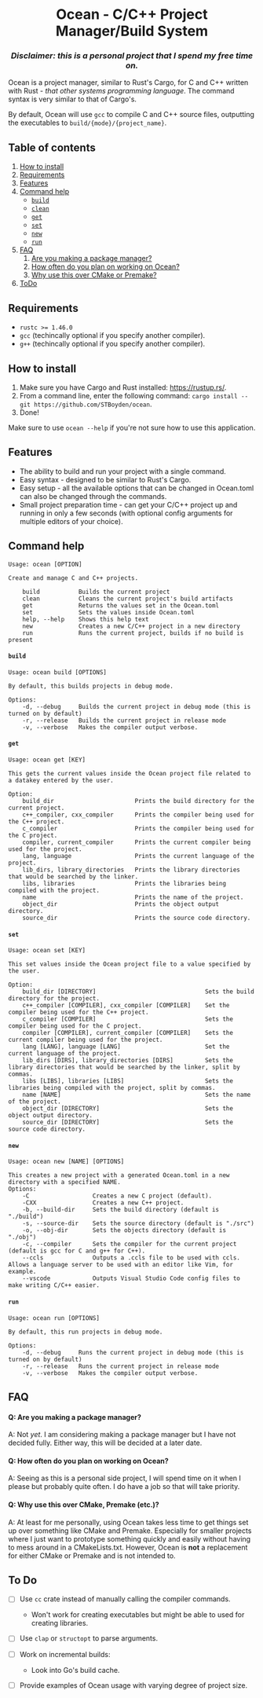 <h1 style="text-align: center"> Ocean - C/C++ Project Manager/Build System</h1>
<h3 style="text-align: center">
    <i>
        Disclaimer: this is a personal project that I spend my free time on.
    </i>
</h3>

Ocean is a project manager, similar to Rust's Cargo, for C and C++ written with
Rust - *that other systems programming language*. The command syntax is very
similar to that of Cargo's.

By default, Ocean will use `gcc` to compile C and C++ source files, outputting
the executables to `build/{mode}/{project_name}`.

## Table of contents
1. [How to install](#how-to-install)
1. [Requirements](#requirements)
1. [Features](#features)
1. [Command help](#command-help)
    - [`build`](#build)
    - [`clean`](#clean)
    - [`get`](#get)
    - [`set`](#set)
    - [`new`](#new)
    - [`run`](#run)
1. [FAQ](#faq)
    1. [Are you making a package
       manager?](#q%3A-are-you-making-a-package-manager%3F)
    1. [How often do you plan on working on
       Ocean?](#q%3A-how-often-do-you-plan-on-working-on-ocean%3F)
    1. [Why use this over CMake or
       Premake?](#q%3A-why-use-this-over-cmake%2C-premake-(etc.)%3F)
1. [ToDo](#to-do)

## Requirements
- `rustc >= 1.46.0`
- `gcc` (techincally optional if you specify another compiler).
- `g++` (techincally optional if you specify another compiler).


## How to install

1) Make sure you have Cargo and Rust installed: https://rustup.rs/.
2) From a command line, enter the following command: `cargo install --git
https://github.com/STBoyden/ocean`.
3) Done!

Make sure to use `ocean --help` if you're not sure how to use this application.

## Features
- The ability to build and run your project with a single command.
- Easy syntax - designed to be similar to Rust's Cargo.
- Easy setup - all the available options that can be changed in Ocean.toml can
  also be changed through the commands.
- Small project preparation time - can get your C/C++ project up and running in
  only a few seconds (with optional config arguments for multiple editors of your choice).

## Command help
```
Usage: ocean [OPTION]

Create and manage C and C++ projects.

    build           Builds the current project
    clean           Cleans the current project's build artifacts
    get             Returns the values set in the Ocean.toml
    set             Sets the values inside Ocean.toml
    help, --help    Shows this help text
    new             Creates a new C/C++ project in a new directory
    run             Runs the current project, builds if no build is present
```

#### `build`
```
Usage: ocean build [OPTIONS]

By default, this builds projects in debug mode.

Options:
    -d, --debug     Builds the current project in debug mode (this is turned on by default)
    -r, --release   Builds the current project in release mode
    -v, --verbose   Makes the compiler output verbose.
```

#### `get`
```
Usage: ocean get [KEY]

This gets the current values inside the Ocean project file related to a datakey entered by the user.

Option:
    build_dir                       Prints the build directory for the current project.
    c++_compiler, cxx_compiler      Prints the compiler being used for the C++ project.
    c_compiler                      Prints the compiler being used for the C project.
    compiler, current_compiler      Prints the current compiler being used for the project.
    lang, language                  Prints the current language of the project.
    lib_dirs, library_directories   Prints the library directories that would be searched by the linker.
    libs, libraries                 Prints the libraries being compiled with the project.
    name                            Prints the name of the project.
    object_dir                      Prints the object output directory.
    source_dir                      Prints the source code directory.
```

#### `set`
```
Usage: ocean set [KEY]

This set values inside the Ocean project file to a value specified by the user.

Option:
    build_dir [DIRECTORY]                               Sets the build directory for the project.
    c++_compiler [COMPILER], cxx_compiler [COMPILER]    Set the compiler being used for the C++ project.
    c_compiler [COMPILER]                               Sets the compiler being used for the C project.
    compiler [COMPILER], current_compiler [COMPILER]    Sets the current compiler being used for the project.
    lang [LANG], language [LANG]                        Set the current language of the project.
    lib_dirs [DIRS], library_directories [DIRS]         Sets the library directories that would be searched by the linker, split by commas.
    libs [LIBS], libraries [LIBS]                       Sets the libraries being compiled with the project, split by commas.
    name [NAME]                                         Sets the name of the project.
    object_dir [DIRECTORY]                              Sets the object output directory.
    source_dir [DIRECTORY]                              Sets the source code directory.
```

#### `new`
```
Usage: ocean new [NAME] [OPTIONS]

This creates a new project with a generated Ocean.toml in a new directory with a specified NAME.
Options:
    -C                  Creates a new C project (default).
    -CXX                Creates a new C++ project.
    -b, --build-dir     Sets the build directory (default is "./build")
    -s, --source-dir    Sets the source directory (default is "./src")
    -o, --obj-dir       Sets the objects directory (default is "./obj")
    -c, --compiler      Sets the compiler for the current project (default is gcc for C and g++ for C++).
    --ccls              Outputs a .ccls file to be used with ccls. Allows a language server to be used with an editor like Vim, for example.
    --vscode            Outputs Visual Studio Code config files to make writing C/C++ easier.
```

#### `run`
```
Usage: ocean run [OPTIONS]

By default, this run projects in debug mode.

Options:
    -d, --debug     Runs the current project in debug mode (this is turned on by default)
    -r, --release   Runs the current project in release mode
    -v, --verbose   Makes the compiler output verbose.
```


## FAQ

#### Q: Are you making a package manager?
A: Not *yet*. I am considering making a package manager but I have not decided
fully. Either way, this will be decided at  a later date.

#### Q: How often do you plan on working on Ocean?
A: Seeing as this is a personal side project, I will spend time on it when I
please but probably quite often. I do have a job so that will take priority.

#### Q: Why use this over CMake, Premake (etc.)?
A: At least for me personally, using Ocean takes less time to get things set up
over something like CMake and Premake. Especially for smaller projects where I
just want to prototype something quickly and easily without having to mess
around in a CMakeLists.txt. However, Ocean is **not** a replacement for either
CMake or Premake and is not intended to.

## To Do

- [ ] Use `cc` crate instead of manually calling the compiler commands.
    - Won't work for creating executables but might be able to used for creating libraries.
- [ ] Use `clap` or `structopt` to parse arguments.
- [ ] Work on incremental builds:
    - Look into Go's build cache.
- [ ] Provide examples of Ocean usage with varying degree of project size.

